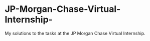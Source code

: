 # JP-Morgan-Chase-Virtual-Internship-
My solutions to the tasks at the JP Morgan Chase Virtual Internship.
